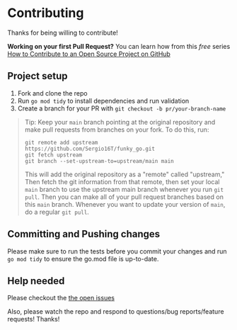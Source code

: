 # Contributing

Thanks for being willing to contribute!

**Working on your first Pull Request?** You can learn how from this _free_
series [How to Contribute to an Open Source Project on GitHub][egghead]

## Project setup

1.  Fork and clone the repo
2.  Run `go mod tidy` to install dependencies and run validation
3.  Create a branch for your PR with `git checkout -b pr/your-branch-name`

> Tip: Keep your `main` branch pointing at the original repository and make pull
> requests from branches on your fork. To do this, run:
>
> ```
> git remote add upstream https://github.com/Sergio16T/funky_go.git
> git fetch upstream
> git branch --set-upstream-to=upstream/main main
> ```
>
> This will add the original repository as a "remote" called "upstream," Then
> fetch the git information from that remote, then set your local `main` branch
> to use the upstream main branch whenever you run `git pull`. Then you can make
> all of your pull request branches based on this `main` branch. Whenever you
> want to update your version of `main`, do a regular `git pull`.

## Committing and Pushing changes

Please make sure to run the tests before you commit your changes and run
`go mod tidy` to ensure the go.mod file is up-to-date.

## Help needed

Please checkout the [the open issues][issues]

Also, please watch the repo and respond to questions/bug reports/feature
requests! Thanks!

[egghead]:
https://egghead.io/courses/how-to-contribute-to-an-open-source-project-on-github
[issues]: https://github.com/Sergio16T/funky-go/issues